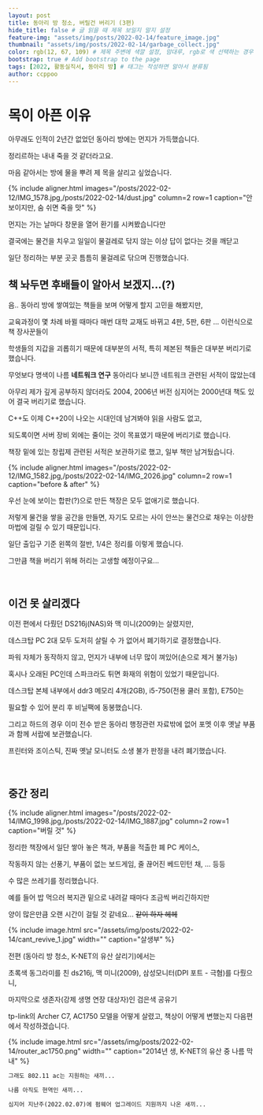 ```yaml
---
layout: post
title: 동아리 방 청소, 버릴건 버리기 (3편)
hide_title: false # 글 읽을 때 제목 보일지 말지 설정
feature-img: "assets/img/posts/2022-02-14/feature_image.jpg"
thumbnail: "assets/img/posts/2022-02-14/garbage_collect.jpg"
color: rgb(12, 67, 109) # 제목 주변에 색깔 설정, 맘대루, rgb로 색 선택하는 경우 --> rgb(123, 123, 13)
bootstrap: true # Add bootstrap to the page
tags: [2022, 활동실직서, 동아리 방] # 태그는 작성하면 알아서 분류됨
author: ccppoo
---
```


# 목이 아픈 이유

아무래도 인적이 2년간 없었던 동아리 방에는 먼지가 가득했습니다.

정리르하는 내내 죽을 것 같더라고요.

마음 같아서는 방에 물을 뿌려 제 목을 살리고 싶었습니다.

{% include aligner.html images="/posts/2022-02-12/IMG_1578.jpg,/posts/2022-02-14/dust.jpg" column=2 row=1 caption="안보이지만, 숨 쉬면 죽을 맛" %}

먼지는 가는 날마다 창문을 열어 환기를 시켜봤습니다만

결국에는 물건을 치우고 일일이 물걸레로 닦지 않는 이상 답이 없다는 것을 깨닫고

일단 정리하는 부분 곳곳 틈틈히 물걸레로 닦으며 진행했습니다.

## 책 놔두면 후배들이 알아서 보겠지...(?)

음.. 동아리 방에 쌓여있는 책들을 보며 어떻게 할지 고민을 해봤지만,

교육과정이 몇 차례 바뀔 때마다 매번 대학 교재도 바뀌고 4판, 5판, 6판 ... 이런식으로 책 장사꾼들이

학생들의 지갑을 괴롭히기 때문에 대부분의 서적, 특히 제본된 책들은 대부분 버리기로 했습니다.

무엇보다 명색이 나름 **네트워크 연구** 동아리다 보니깐 네트워크 관련된 서적이 많았는데

아무리 제가 깊게 공부하지 않더라도 2004, 2006년 버전 심지어는 2000년대 책도 있어 결국 버리기로 했습니다.

C++도 이제 C++20이 나오는 시대인데 남겨봐야 읽을 사람도 없고,

되도록이면 서버 장비 외에는 줄이는 것이 목표였기 때문에 버리기로 했습니다.

책장 밑에 있는 창립제 관련된 서적은 보관하기로 했고, 일부 책만 남겨뒀습니다.

{% include aligner.html images="/posts/2022-02-12/IMG_1582.jpg,/posts/2022-02-14/IMG_2026.jpg" column=2 row=1 caption="before & after" %}

우선 눈에 보이는 합판(?)으로 만든 책장은 모두 없애기로 했습니다.

저렇게 물건을 쌓을 공간을 만들면, 자기도 모르는 사이 안쓰는 물건으로 채우는 이상한 마법에 걸릴 수 있기 때문입니다.

일단 출입구 기준 왼쪽의 절반, 1/4은 정리를 이렇게 했습니다.

그만큼 책을 버리기 위해 허리는 고생할 예정이구요...

<br>

## 이건 못 살리겠다

이전 편에서 다뤘던 DS216j(NAS)와 맥 미니(2009)는 살렸지만,

데스크탑 PC 2대 모두 도저히 살릴 수 가 없어서 폐기하기로 결정했습니다.

파워 자체가 동작하지 않고, 먼지가 내부에 너무 많이 껴있어(손으로 제거 불가능)

혹시나 오래된 PC인데 스파크라도 튀면 화재의 위험이 있었기 때문입니다.

데스크탑 본체 내부에서 ddr3 메모리 4개(2GB), i5-750(전용 쿨러 포함), E750는

필요할 수 있어 분리 후 비닐팩에 동봉했습니다.

그리고 하드의 경우 이미 전수 받은 동아리 행정관련 자료밖에 없어 포멧 이후 옛날 부품과 함께 서랍에 보관했습니다.

프린터와 조이스틱, 진짜 옛날 모니터도 소생 불가 판정을 내려 폐기했습니다.

<br>

## 중간 정리

{% include aligner.html images="/posts/2022-02-14/IMG_1998.jpg,/posts/2022-02-14/IMG_1887.jpg" column=2 row=1 caption="버릴 것" %}

정리한 책장에서 일단 쌓아 놓은 책과, 부품을 적출한 폐 PC 케이스,

작동하지 않는 선풍기, 부품이 없는 보드게임, 줄 끊어진 베드민턴 채, ... 등등

수 많은 쓰레기를 정리했습니다.

예를 들어 밥 먹으러 복지관 밑으로 내려갈 때마다 조금씩 버리긴하지만

양이 많은만큼 오랜 시간이 걸릴 것 같네요... <del>같이 하자 헤헤</del>


{% include image.html src="/assets/img/posts/2022-02-14/cant_revive_1.jpg" width="" caption="살생부" %}

전편 (동아리 방 청소, K-NET의 유산 살리기)에서는

초록색 동그라미를 친 ds216j, 맥 미니(2009), 삼성모니터(DPI 포트 - 극혐)를 다뤘으니,

마지막으로 생존자(강제 생명 연장 대상자)인 검은색 공유기

tp-link의 Archer C7, AC1750 모델을 어떻게 살렸고, 책상이 어떻게 변했는지 다음편에서 작성하겠습니다.

{% include image.html src="/assets/img/posts/2022-02-14/router_ac1750.png" width="" caption="2014년 생, K-NET의 유산 중 나름 막내" %}

```txt
그래도 802.11 ac는 지원하는 새끼...

나름 아직도 현역인 새끼...

심지어 지난주(2022.02.07)에 펌웨어 업그레이드 지원까지 나온 새끼...
```